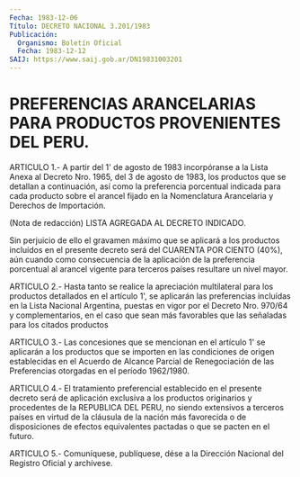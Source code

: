 ```yaml
---
Fecha: 1983-12-06
Título: DECRETO NACIONAL 3.201/1983
Publicación:
  Organismo: Boletín Oficial
  Fecha: 1983-12-12
SAIJ: https://www.saij.gob.ar/DN19831003201
---
```

# PREFERENCIAS ARANCELARIAS PARA PRODUCTOS PROVENIENTES DEL PERU.

<a id="1"></a>
ARTICULO  1.-  A  partir del 1' de agosto de 1983 incorpóranse a la Lista Anexa al Decreto  Nro.  1965,  del  3  de agosto de 1983, los productos que se detallan a continuación, así  como  la preferencia porcentual indicada para cada producto sobre el arancel  fijado  en la Nomenclatura Arancelaria y Derechos de Importación.

(Nota  de  redacción)  LISTA  AGREGADA  AL  DECRETO  INDICADO.

Sin  perjuicio  de  ello el gravamen máximo que se aplicará  a  los productos incluídos en  el  presente  decreto será del CUARENTA POR CIENTO (40%), aún cuando como consecuencia  de  la aplicación de la preferencia  porcentual  al  arancel  vigente para terceros  países resultare un nivel mayor.

<a id="2"></a>
ARTICULO  2.-  Hasta  tanto  se realice la apreciación multilateral para los productos detallados  en  el artículo 1', se aplicarán las preferencias incluídas en la Lista Nacional  Argentina,  puestas en vigor por el Decreto Nro. 970/64 y complementarios, en el  caso que sean  más  favorables  que las señaladas para los citados productos

<a id="3"></a>
ARTICULO  3.- Las concesiones que se mencionan en el artículo 1' se aplicarán a  los  productos  que  se importen en las condiciones de origen establecidas en el Acuerdo de Alcance Parcial de Renegociación  de  las  Preferencias  otorgadas    en   el  período 1962/1980.

<a id="4"></a>
ARTICULO    4.-  El  tratamiento  preferencial  establecido  en  el presente decreto  será  de  aplicación  exclusiva  a  los productos originarios  y  procedentes  de  la  REPUBLICA DEL PERU, no  siendo extensivos a terceros países en virtud  de la cláusula de la nación más favorecida o de disposiciones de efectos  equivalentes pactadas o que se pacten en el futuro.

<a id="5"></a>
ARTICULO  5.- Comuníquese, publíquese, dése a la Dirección Nacional del Registro Oficial y archívese.
